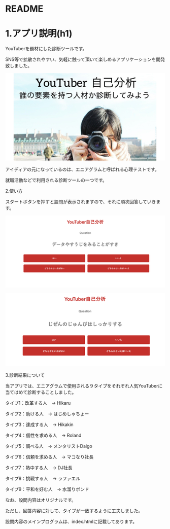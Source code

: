 # README

# 1.アプリ説明(h1)

YouTuberを題材にした診断ツールです。

SNS等で拡散されやすい、気軽に触って頂いて楽しめるアプリケーションを開発致しました。

![画像名](https://github.com/hiwa1223/Youtuber-self-analytics/blob/master/YouTuber%E8%87%AA%E5%B7%B1%E5%88%86%E6%9E%901.jpg)

アイディアの元になっているのは、エニアグラムと呼ばれる心理テストです。

就職活動などで利用される診断ツールの一つです。


2.使い方

スタートボタンを押すと設問が表示されますので、それに順次回答していきます。

![画像名](https://github.com/hiwa1223/Youtuber-self-analytics/blob/master/Youtube%E8%87%AA%E5%B7%B1%E5%88%86%E6%9E%902.png)

![画像名](https://github.com/hiwa1223/Youtuber-self-analytics/blob/master/Youtuber%E8%87%AA%E5%B7%B1%E5%88%86%E6%9E%904.png)

3.診断結果について

当アプリでは、エニアグラムで使用される９タイプをそれぞれ人気YouTuberに当てはめて診断することしました。

タイプ1：改革する人　→ Hikaru

タイプ2：助ける人　→ はじめしゃちょー

タイプ3：達成する人　→ Hikakin

タイプ4：個性を求める人　→ Roland

タイプ5：調べる人　→ メンタリストDaigo

タイプ6：信頼を求める人　→ マコなり社長

タイプ7：熱中する人　→ DJ社長

タイプ8：挑戦する人　→ ラファエル

タイプ9：平和を好む人　→ 水溜りボンド

なお、設問内容はオリジナルです。

ただし、回答内容に対して、タイプが一致するように工夫しました。

設問内容のメインプログラムは、index.htmlに記載してあります。
